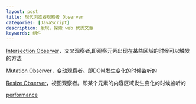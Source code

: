 ```yaml
---
layout: post
title: 现代浏览器观察者 Observer
categories: [JavaScript]
description: 发现，探索 web 优质文章
keywords: 组件
---
```



[Intersection Observer](https://developer.mozilla.org/zh-CN/docs/Web/API/IntersectionObserver)，交叉观察者,即观察元素出现在某些区域的时候可以触发的方法

[Mutation Observer](https://developer.mozilla.org/zh-CN/docs/Web/API/MutationObserver)，变动观察者。即DOM发生变化的时候监听的

[Resize Observer](https://developer.mozilla.org/zh-CN/docs/Web/API/ResizeObserver)，视图观察者。即某个元素的内容区域发生变化的时候监听的

[performance](https://developer.mozilla.org/en-US/docs/Web/API/Performance_API) 


